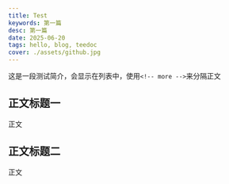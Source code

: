 ```yaml
---
title: Test
keywords: 第一篇
desc: 第一篇
date: 2025-06-20
tags: hello, blog, teedoc
cover: ./assets/github.jpg
---
```





这是一段测试简介，会显示在列表中，使用`<!-- more -->`来分隔正文

<!-- more -->


## 正文标题一

正文

## 正文标题二

正文


